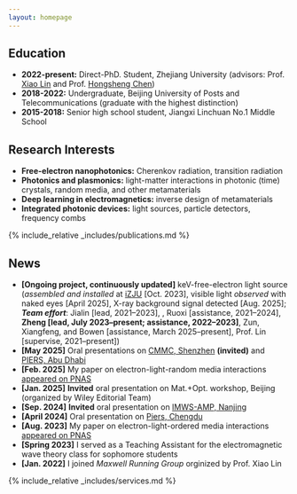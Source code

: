 ```yaml
---
layout: homepage
---
```


## Education
- **2022-present:**  Direct-PhD. Student, Zhejiang University (advisors: Prof. [Xiao Lin](https://scholar.google.com/citations?user=DmHN_F8AAAAJ&hl=en&oi=ao) and Prof. [Hongsheng Chen](https://scholar.google.com/citations?user=w1p_Wf0AAAAJ&hl=zh-CN))
- **2018-2022:** Undergraduate, Beijing University of Posts and Telecommunications (graduate with the highest distinction)
- **2015-2018:** Senior high school student, Jiangxi Linchuan No.1 Middle School

## Research Interests
- **Free-electron nanophotonics:** Cherenkov radiation, transition radiation
- **Photonics and plasmonics:** light-matter interactions in photonic (time) crystals, random media, and other metamaterials
- **Deep learning in electromagnetics:** inverse design of metamaterials
- **Integrated photonic devices:** light sources, particle detectors, frequency combs

{% include_relative _includes/publications.md %}

## News
- **[Ongoing project, continuously updated]** keV-free-electron light source (_assembled and installed_ at [iZJU](https://www.intl.zju.edu.cn/en) [Oct. 2023], visible light _observed_ with naked eyes [April 2025], X-ray background signal detected [Aug. 2025]; **_Team effort_**: Jialin [lead, 2021–2023], , Ruoxi [assistance, 2021–2024], **Zheng [lead, July 2023–present; assistance, 2022–2023]**, Zun, Xiangfeng, and Bowen [assistance, March 2025–present], Prof. Lin [supervise, 2021–present])
- **[May 2025]** Oral presentations on [CMMC, Shenzhen](https://www.metasoc.org.cn/cn/web/index/28310_2443311) **(invited)** and [PIERS, Abu Dhabi](https://abdb2025.piers.org/session.html?sid=S060) 
- **[Feb. 2025]** My paper on electron-light-random media interactions [appeared on PNAS](https://www.pnas.org/doi/10.1073/pnas.2413336122)
- **[Jan. 2025]** **Invited** oral presentation on Mat.+Opt. workshop, Beijing (organized by Wiley Editorial Team)
- **[Sep. 2024]** **Invited** oral presentation on [IMWS-AMP, Nanjing](http://www.em-conf.com/imws-amp2024/conference/htm_special.php?title=Special%20Session)
- **[April 2024]** Oral presentation on [Piers, Chengdu](https://cd2024.piers.org/session.html?sid=S113)
- **[Aug. 2023]** My paper on electron-light-ordered media interactions [appeared on PNAS](https://www.pnas.org/doi/10.1073/pnas.2306601120)
- **[Spring 2023]** I served as a Teaching Assistant for the electromagnetic wave theory class for sophomore students
- **[Jan. 2022]** I joined _Maxwell Running Group_ orginized by Prof. Xiao Lin

{% include_relative _includes/services.md %}
